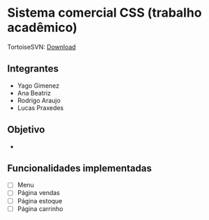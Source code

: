 # **Sistema comercial CSS (trabalho acadêmico)**

TortoiseSVN: [Download](http://c3sl.dl.osdn.jp/storage/g/t/to/tortoisesvn/1.10.1/Application/TortoiseSVN-1.10.1.28295-x64-svn-1.10.2.msi)

## **Integrantes**

- Yago Gimenez
- Ana Beatriz
- Rodrigo Araujo
- Lucas Praxedes

## **Objetivo**

-

## **Funcionalidades implementadas**

- [ ] Menu
- [ ] Página vendas
- [ ] Página estoque
- [ ] Página carrinho
